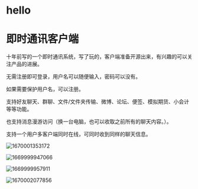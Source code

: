 # hello
# 即时通讯客户端

十年前写的一个即时通讯系统，写了玩的，客户端准备开源出来，有兴趣的可以关注产品的进展。

无需注册即可登录，用户名可以随便输入，密码可以没有。

如果需要保护用户名，可以注册。

支持好友聊天、群聊、文件/文件夹传输、微博、论坛、便签、模拟期货、小会计等等功能。

也支持消息漫游访问（换一台电脑，也可以收取之前所有的聊天内容。）。

支持一个用户多客户端同时在线，可同时收到同样的聊天信息。

![1670001353172](https://user-images.githubusercontent.com/83346523/205348442-10036a15-18a0-4f0f-8aab-ca9e696df99d.jpg)

![1669999947066](https://user-images.githubusercontent.com/83346523/205344219-441cf64a-0bac-4104-ba6b-eb306b885fae.jpg)

![1669999957911](https://user-images.githubusercontent.com/83346523/205344260-8885d30a-88a4-4411-937b-32d45f0d05d8.jpg)

![1670002077856](https://user-images.githubusercontent.com/83346523/205350814-d5b91b09-a4cd-43e7-8861-2245d967620e.jpg)

